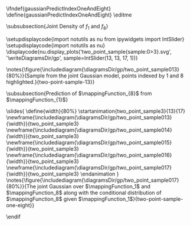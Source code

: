 \ifndef{gaussianPredictIndexOneAndEight}
\define{gaussianPredictIndexOneAndEight}
\editme

\subsubsection{Joint Density of $f_1$ and $f_8$}

\setupdisplaycode{import notutils as nu
from ipywidgets import IntSlider}
\setupdisplaycode{import notutils as nu}
\displaycode{nu.display_plots('two_point_sample{sample:0>3}.svg', 
                            '\writeDiagramsDir/gp', 
							sample=IntSlider(13, 13, 17, 1))}
							
\notes{\figure{\includediagram{\diagramsDir/gp/two_point_sample013}{80%}}{Sample from the joint Gaussian model, points indexed by 1 and 8 highlighted.}{two-point-sample-13}}

\subsubsection{Prediction of $\mappingFunction_{8}$ from $\mappingFunction_{1}$}

\slides{
\define{width}{80%}
\startanimation{two_point_sample3}{13}{17}
\newframe{\includediagram{\diagramsDir/gp/two_point_sample013}{\width}}{two_point_sample3}
\newframe{\includediagram{\diagramsDir/gp/two_point_sample014}{\width}}{two_point_sample3}
\newframe{\includediagram{\diagramsDir/gp/two_point_sample015}{\width}}{two_point_sample3}
\newframe{\includediagram{\diagramsDir/gp/two_point_sample016}{\width}}{two_point_sample3}
\newframe{\includediagram{\diagramsDir/gp/two_point_sample017}{\width}}{two_point_sample3}
\endanimation
}
\notes{\figure{\includediagram{\diagramsDir/gp/two_point_sample017}{80%}}{The joint Gaussian over $\mappingFunction_1$ and $\mappingFunction_8$ along with the conditional distribution of $\mappingFunction_8$ given $\mappingFunction_1$}{two-point-sample-one-eight}}

\endif
